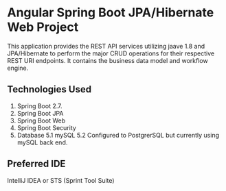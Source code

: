 # Angular Spring Boot JPA/Hibernate Web Project
This application provides the REST API services utilizing jaave 1.8 and JPA/Hibernate to perform the major CRUD operations for their respective REST URI endpoints. It contains the business data model and workflow engine.

## Technologies Used
 1. Spring Boot 2.7.
 2. Spring Boot JPA
 3. Spring Boot Web
 4. Spring Boot Security
 5. Database
    5.1 mySQL
	5.2 Configured to PostgrerSQL but currently using mySQL back end.

## Preferred IDE
IntelliJ IDEA or STS (Sprint Tool Suite)

